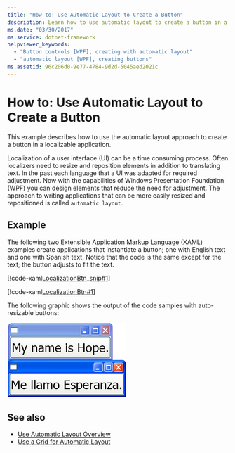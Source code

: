 ```yaml
---
title: "How to: Use Automatic Layout to Create a Button"
description: Learn how to use automatic layout to create a button in a localizable application in Windows Presentation Foundation (WPF).
ms.date: "03/30/2017"
ms.service: dotnet-framework
helpviewer_keywords:
  - "Button controls [WPF], creating with automatic layout"
  - "automatic layout [WPF], creating buttons"
ms.assetid: 96c206d0-9e77-4784-9d2d-5045aed2021c
---
```

# How to: Use Automatic Layout to Create a Button

This example describes how to use the automatic layout approach to create a button in a localizable application.

Localization of a user interface (UI) can be a time consuming process. Often localizers need to resize and reposition elements in addition to translating text. In the past each language that a UI was adapted for required adjustment. Now with the capabilities of Windows Presentation Foundation (WPF) you can design elements that reduce the need for adjustment. The approach to writing applications that can be more easily resized and repositioned is called `automatic layout`.

## Example

The following two Extensible Application Markup Language (XAML) examples create applications that instantiate a button; one with English text and one with Spanish text. Notice that the code is the same except for the text; the button adjusts to fit the text.

[!code-xaml[LocalizationBtn_snip#1](~/samples/snippets/csharp/VS_Snippets_Wpf/LocalizationBtn_snip/CS/Pane1.xaml#1)]

[!code-xaml[LocalizationBtn#1](~/samples/snippets/csharp/VS_Snippets_Wpf/LocalizationBtn/CS/Pane1.xaml#1)]

The following graphic shows the output of the code samples with auto-resizable buttons:

![The same button with text in different languages](./media/use-automatic-layout-overview/auto-resizable-button.png)

## See also

- [Use Automatic Layout Overview](use-automatic-layout-overview.md)
- [Use a Grid for Automatic Layout](how-to-use-a-grid-for-automatic-layout.md)

